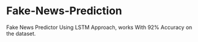 # Fake-News-Prediction
Fake News Predictor Using LSTM Approach, works With 92% Accuracy on the dataset. 
